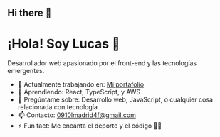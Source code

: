 ## Hi there 👋

# ¡Hola! Soy Lucas 👋

Desarrollador web apasionado por el front-end y las tecnologías emergentes.

- 🔭 Actualmente trabajando en: [Mi portafolio](https://portfolio-react-y8mc.onrender.com)
- 🌱 Aprendiendo: React, TypeScript, y AWS
- 💬 Pregúntame sobre: Desarrollo web, JavaScript, o cualquier cosa relacionada con tecnología
- 📫 Contacto: [0910lmadrid4f@gmail.com](0910lmadrid4f@gmail.com)
- ⚡ Fun fact: Me encanta el deporte y el código 👨‍💻
